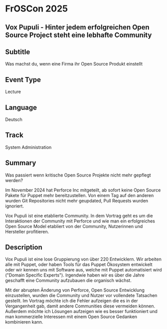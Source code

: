 # FrOSCon 2025

## Vox Pupuli - Hinter jedem erfolgreichen Open Source Project steht eine lebhafte Community

## Subtitle

Was machst du, wenn eine Firma ihr Open Source Produkt einstellt

## Event Type

Lecture

## Language

Deutsch

## Track

System Administration

## Summary

Was passiert wenn kritische Open Source Projekte nicht mehr gepflegt werden?

Im November 2024 hat Perforce Inc mitgeteilt, ab sofort keine Open Source Pakete für Puppet mehr bereitzustellen.
Von einem Tag auf den anderen wurden Git Repositories nicht mehr geupdated, Pull Requests wurden ignoriert.

Vox Pupuli ist eine etablierte Community.
In dem Vortrag geht es um die Interaktionen der Community mit Perforce und wie man ein erfolgreiches Open Source Model etabliert von der Community, Nutzerinnen und Hersteller profitieren.

## Description

Vox Pupuli ist eine lose Gruppierung von über 220 Entwicklern.
Wir arbeiten alle mit Puppet, oder haben Tools für das Puppet Ökosystem entwickelt oder wir kennen uns mit Software aus, welche mit Puppet automatisiert wird ("Domain Specific Experts").
Irgendwie haben wir es über die Jahre geschafft eine Community aufzubauen die organisch wächst.

Mit der abrupten Änderung von Perforce, Open Source Entwicklung einzustellen, wurden die Community und Nutzer vor vollendete Tatsachen gestellt.
Im Vortrag möchte ich die Fehler aufzeigen die es in der Vergangenheit gab, damit andere Communities diese vermeiden können.
Außerdem möchte ich Lösungen aufzeigen wie es besser funktioniert und man kommerzielle Interessen mit einem Open Source Gedanken kombinieren kann.
